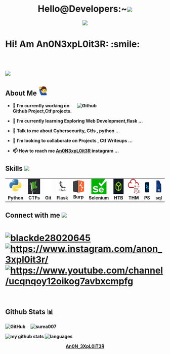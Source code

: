  <div align="center">
   

<h1> Hello@Developers:~<img src = "https://raw.githubusercontent.com/MartinHeinz/MartinHeinz/master/wave.gif" width = 50px> </h1>

 <p align="center">
  <img src="https://readme-typing-svg.herokuapp.com?font=&color=%23CCCCCC&size=26&center=true&vCenter=true&height=47&lines=%F0%9F%99%82+Am+a+N00b+CTFer;%F0%9F%90%8D+Pythonist;%F0%9F%91%80+Automation+Developer">
  </p>
</div>

<div size='100px'> <b><h1>Hi! Am An0N3xpL0it3R: :smile: </h1></div><br><br>

<a href="https://github.com/An0N-3XpL0iT3R"><img src="https://github-profile-trophy.vercel.app/?username=An0N-3XpL0iT3R&theme=onedark&row=1&margin-w=2&margin-h=2"></a>
</div>

<h2> About Me <img src ="./img/me.png/" width = "30" /> </h2>

<img width="55%" align="right" alt="Github" src="https://raw.githubusercontent.com/onimur/.github/master/.resources/git-header.svg" />


- 🔭 I’m currently working on Github Project,Ctf projects.

- 🌱 I’m currently learning Exploring Web Development,flask ...

- 💬 Talk to me about Cybersecurity, Ctfs , python ...

- 👯 I’m looking to collaborate on Projects , Ctf Writeups ...

- 📫 How to reach me [An0N3xpL0it3R](https://www.instagram.com/anon_3xpl0it3r/) instagram  ...


<h2> Skills <img src = "https://media2.giphy.com/media/QssGEmpkyEOhBCb7e1/giphy.gif?cid=ecf05e47a0n3gi1bfqntqmob8g9aid1oyj2wr3ds3mg700bl&rid=giphy.gif" width = 32px> </h2>
<table>
  <tr>
      <td align="center" width="96">
      <a href="#">
        <img src="./img/python.svg" width="48" height="48" alt="Python" />
      </a>
      <br>Python
     </td>


   <td align="center"  width="96">
      <a href="#">
        <img src="./img/ctf.png" width="48" height="48" alt="CTF" />
      </a>
      <br>CTFs
    </td>

   <td align="center"  width="96">
      <a href="#">
        <img src="./img/git.png" width="48" height="48" alt="Git" />
      </a>
      <br>Git
    </td>
    
   <td align="center"  width="96">
      <a href="#">
        <img src="./img/flask.jpg" width="48" height="48" alt="Flask" />
      </a>
      <br>Flask
    </td>
      <td align="center"  width="96">
      <a href="#">
        <img src="./img/bburp.png" width="46" height="42" alt="Burp" />
      </a>
      <br>Burp
    </td>
    
   <td align="center"  width="96">
      <a href="#">
        <img src="./img/selenium.png" width="48" height="48" alt="Git" />
      </a>
      <br>Selenium
    </td>

   <td align="center"  width="96">
      <a href="#">
        <img src="./img/htb.jpg" width="48" height="48" alt="HTB"/>
      </a>
      <br>HTB
    </td>

   <td align="center"  width="96">
      <a href="#">
        <img src="./img/thm.png" width="48" height="48" alt="THM" />
      </a>
      <br>THM
    </td>
<td align="center"  width="96">
      <a href="#">
        <img src="./img/ps.png" width="48" height="48" alt="ps" />
      </a>
      <br>PS
    </td>
<td align="center"  width="96">
      <a href="#">
        <img src="./img/sql.png" width="48" height="48" alt="sql" />
      </a>
      <br>sql
    </td>

  </tr>
</table>


<h2> Connect with me <img src='https://raw.githubusercontent.com/ShahriarShafin/ShahriarShafin/main/Assets/handshake.gif' width="100px"> </h2>
<h1 align="left">
<a href="https://twitter.com/blackde28020645" target="blank"><img align="center" src="https://raw.githubusercontent.com/rahuldkjain/github-profile-readme-generator/master/src/images/icons/Social/twitter.svg" alt="blackde28020645" height="30" width="40" /></a>
<a href="https://www.instagram.com/anon_3xpl0it3r/" target="blank"><img align="center" src="https://raw.githubusercontent.com/rahuldkjain/github-profile-readme-generator/master/src/images/icons/Social/instagram.svg" alt="https://www.instagram.com/anon_3xpl0it3r/" height="30" width="40" /></a>
<a href="https://www.youtube.com/c/https://www.youtube.com/channel/ucqnqoy12oikog7avbxcmpfg" target="blank"><img align="center" src="https://raw.githubusercontent.com/rahuldkjain/github-profile-readme-generator/master/src/images/icons/Social/youtube.svg" alt="https://www.youtube.com/channel/ucqnqoy12oikog7avbxcmpfg" height="30" width="40" /></a>
</h1>
<br>
<h2> Github Stats 📊</h2>
<p>
<img alt="GitHub" src="https://img.shields.io/badge/dynamic/json?logo=github&label=Github%20followers&query=%24.data.totalSubs&url=https%3A%2F%2Fapi.spencerwoo.com%2Fsubstats%2F%3Fsource%3Dgithub%26queryKey%3DAn0N-3XpL0iT3R">
</a>
&nbsp; &nbsp;
<img src="https://komarev.com/ghpvc/?username=surea007&label=Profile%20views&color=0e75b6&style=flat" alt="surea007" /> 
</p>
<a>
    <p>
    <img src="https://github-readme-stats.vercel.app/api?username=An0N-3XpL0iT3R&show_icons=true&theme=tokyonight" alt="my github stats" width="420"/>&nbsp;<img src="https://github-readme-stats.vercel.app/api/top-langs/?username=An0N-3XpL0iT3R&layout=compact&theme=tokyonight" alt="languages" height="165">
    </p>
</a>

<footer align='center'><a href="https://github.com/An0N-3XpL0iT3R">An0N_3XpL0iT3R</a></footer>
  
